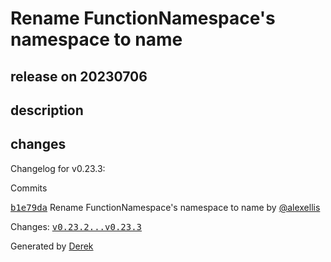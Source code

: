 # Rename FunctionNamespace's namespace to name

## release on 20230706

## description

## changes

Changelog for v0.23.3:

Commits

<a class="commit-link" data-hovercard-type="commit" data-hovercard-url="https://github.com/openfaas/faas-provider/commit/b1e79da12bf55542e5a879c86e86764dd5e618c4/hovercard" href="https://github.com/openfaas/faas-provider/commit/b1e79da12bf55542e5a879c86e86764dd5e618c4"><tt>b1e79da</tt></a> Rename FunctionNamespace's namespace to name by <a class="user-mention notranslate" data-hovercard-type="user" data-hovercard-url="/users/alexellis/hovercard" data-octo-click="hovercard-link-click" data-octo-dimensions="link_type:self" href="https://github.com/alexellis">@alexellis</a>

Changes: <a class="commit-link" href="https://github.com/openfaas/faas-provider/compare/v0.23.2...v0.23.3"><tt>v0.23.2...v0.23.3</tt></a>

Generated by <a href="https://github.com/alexellis/derek/">Derek</a>

